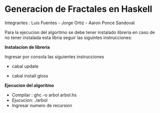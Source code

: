  # Generacion de Fractales en Haskell

Integrantes : Luis Fuentes - Jorge Ortiz - Aaron Ponce Sandoval

Para la ejecucion del algoritmo se debe tener instalado libreria 
en caso de no tener instalada esta libria seguir las siguintes instrucciones:

**Instalacion de libreria**

Ingresar por consola las siguientes instrucciones

- cabal update

- cabal install gloss

**Ejecucion del algoritmo**

- Compilar : ghc -o arbol arbol.hs
- Ejucucion: ./arbol
- Ingresar numero de recursion
